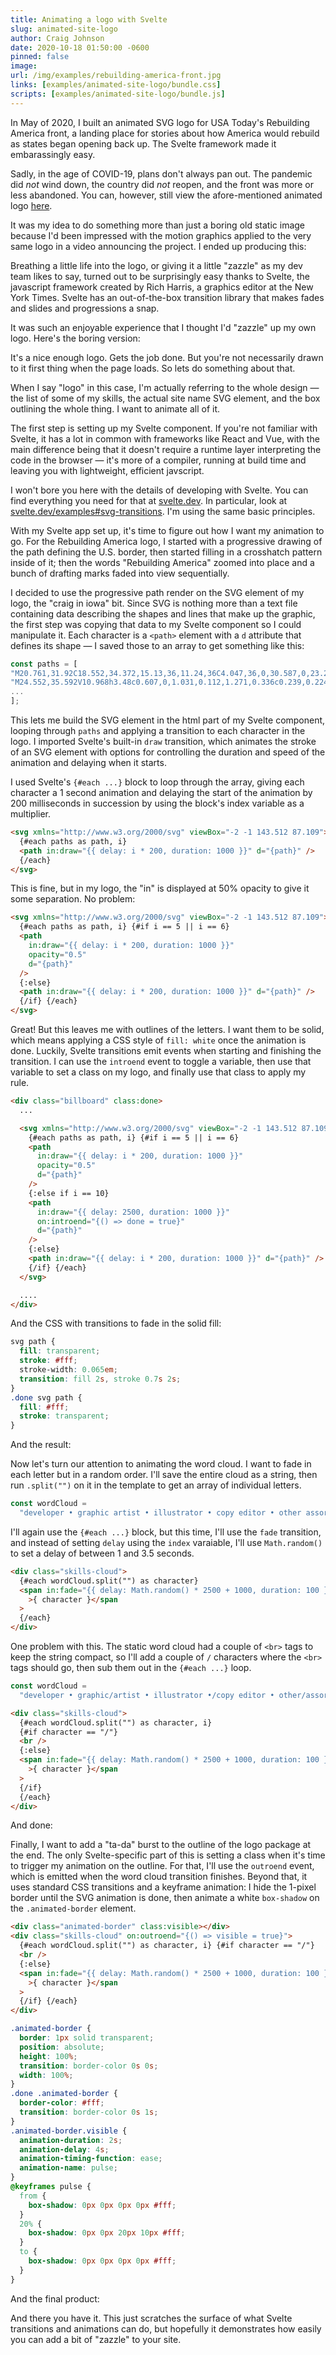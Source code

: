 ```yaml
---
title: Animating a logo with Svelte
slug: animated-site-logo
author: Craig Johnson
date: 2020-10-18 01:50:00 -0600
pinned: false
image:
url: /img/examples/rebuilding-america-front.jpg
links: [examples/animated-site-logo/bundle.css]
scripts: [examples/animated-site-logo/bundle.js]
---
```


<script>
  import RebuildingAmericaLogo from "../../../lib/components/site-logo/RebuildingAmericaLogo.svelte";
  import StaticSiteLogo from "../../../lib/components/site-logo/StaticSiteLogo.svelte";
  import SiteLogoExample from "../../../lib/components/site-logo/SiteLogoExample.svelte";
</script>

In May of 2020, I built an animated SVG logo for USA Today's Rebuilding America front, a landing place for stories about how America would rebuild as states began opening back up. The Svelte framework made it embarassingly easy.

Sadly, in the age of COVID-19, plans don't always pan out. The pandemic did <i>not</i> wind down, the country did <i>not</i> reopen, and the front was more or less abandoned. You can, however, still view the afore-mentioned animated logo [here](https://www.usatoday.com/rebuilding-america/).

It was my idea to do something more than just a boring old static image because I'd been impressed with the motion graphics applied to the very same logo in a video announcing the project. I ended up producing this:

<div class="ex">
  <div class="rebuilding-america">
    <RebuildingAmericaLogo />
  </div>
</div>

Breathing a little life into the logo, or giving it a little "zazzle" as my dev team likes to say, turned out to be surprisingly easy thanks to Svelte, the javascript framework created by Rich Harris, a graphics editor at the New York Times. Svelte has an out-of-the-box transition library that makes fades and slides and progressions a snap.

It was such an enjoyable experience that I thought I'd "zazzle" up my own logo. Here's the boring version:

<div class="ex">
  <StaticSiteLogo />
</div>

It's a nice enough logo. Gets the job done. But you're not necessarily drawn to it first thing when the page loads. So lets do something about that.

When I say "logo" in this case, I'm actually referring to the whole design — the list of some of my skills, the actual site name SVG element, and the box outlining the whole thing. I want to animate all of it.

The first step is setting up my Svelte component. If you're not familiar with Svelte, it has a lot in common with frameworks like React and Vue, with the main difference being that it doesn't require a runtime layer interpreting the code in the browser — it's more of a compiler, running at build time and leaving you with lightweight, efficient javscript.

I won't bore you here with the details of developing with Svelte. You can find everything you need for that at [svelte.dev](https://svelte.dev). In particular, look at [svelte.dev/examples#svg-transitions](https://svelte.dev/examples#svg-transitions). I'm using the same basic principles.

With my Svelte app set up, it's time to figure out how I want my animation to go. For the Rebuilding America logo, I started with a progressive drawing of the path defining the U.S. border, then started filling in a crosshatch pattern inside of it; then the words "Rebuilding America" zoomed into place and a bunch of drafting marks faded into view sequentially.

I decided to use the progressive path render on the SVG element of my logo, the "craig in iowa" bit. Since SVG is nothing more than a text file containing data describing the shapes and lines that make up the graphic, the first step was copying that data to my Svelte component so I could manipulate it. Each character is a `<path>` element with a `d` attribute that defines its shape — I saved those to an array to get something like this:

```javascript
const paths = [
"M20.761,31.92C18.552,34.372,15.13,36,11.24,36C4.047,36,0,30.587,0,23.268 c0-8.014,5.047-12.732,12.128-12.732c3.245,0,6.191,1.337,8.367,3.515l-1.664,2.273c-0.492,0.679-1.475,0.625-2.007,0.295 s-2.312-1.518-4.78-1.518s-5.972,1.649-5.972,8.13s3.682,8.196,5.724,8.196c2.625,0,3.875-0.883,5.185-1.872 c0.825-0.623,1.576-0.431,2.076,0.204L20.761,31.92z",
"M24.552,35.592V10.968h3.48c0.607,0,1.031,0.112,1.271,0.336c0.239,0.224,0.398,0.608,0.479,1.152 l0.359,2.976c0.88-1.52,1.912-2.72,3.097-3.6c1.184-0.88,2.512-1.32,3.983-1.32c1.216,0,2.224,0.28,3.023,0.84l-0.769,4.44 c-0.048,0.288-0.152,0.492-0.312,0.612c-0.16,0.12-0.376,0.18-0.647,0.18c-0.239,0-0.567-0.056-0.983-0.168 c-0.417-0.112-0.969-0.168-1.656-0.168c-1.231,0-2.288,0.34-3.168,1.02c-0.88,0.681-1.624,1.676-2.231,2.988v15.336H24.552z",
...
];
```

This lets me build the SVG element in the html part of my Svelte component, looping through `paths` and applying a transition to each character in the logo. I imported Svelte's built-in `draw` transition, which animates the stroke of an SVG element with options for controlling the duration and speed of the animation and delaying when it starts.

I used Svelte's `{#each ...}` block to loop through the array, giving each character a 1 second animation and delaying the start of the animation by 200 milliseconds in succession by using the block's index variable as a multiplier.

```html
<svg xmlns="http://www.w3.org/2000/svg" viewBox="-2 -1 143.512 87.109">
  {#each paths as path, i}
  <path in:draw="{{ delay: i * 200, duration: 1000 }}" d="{path}" />
  {/each}
</svg>
```

This is fine, but in my logo, the "in" is displayed at 50% opacity to give it some separation. No problem:

```html
<svg xmlns="http://www.w3.org/2000/svg" viewBox="-2 -1 143.512 87.109">
  {#each paths as path, i} {#if i == 5 || i == 6}
  <path
    in:draw="{{ delay: i * 200, duration: 1000 }}"
    opacity="0.5"
    d="{path}"
  />
  {:else}
  <path in:draw="{{ delay: i * 200, duration: 1000 }}" d="{path}" />
  {/if} {/each}
</svg>
```

Great! But this leaves me with outlines of the letters. I want them to be solid, which means applying a CSS style of `fill: white` once the animation is done. Luckily, Svelte transitions emit events when starting and finishing the transition. I can use the `introend` event to toggle a variable, then use that variable to set a class on my logo, and finally use that class to apply my rule.

```html
<div class="billboard" class:done>
  ...

  <svg xmlns="http://www.w3.org/2000/svg" viewBox="-2 -1 143.512 87.109">
    {#each paths as path, i} {#if i == 5 || i == 6}
    <path
      in:draw="{{ delay: i * 200, duration: 1000 }}"
      opacity="0.5"
      d="{path}"
    />
    {:else if i == 10}
    <path
      in:draw="{{ delay: 2500, duration: 1000 }}"
      on:introend="{() => done = true}"
      d="{path}"
    />
    {:else}
    <path in:draw="{{ delay: i * 200, duration: 1000 }}" d="{path}" />
    {/if} {/each}
  </svg>

  ....
</div>
```

And the CSS with transitions to fade in the solid fill:

```css
svg path {
  fill: transparent;
  stroke: #fff;
  stroke-width: 0.065em;
  transition: fill 2s, stroke 0.7s 2s;
}
.done svg path {
  fill: #fff;
  stroke: transparent;
}
```

And the result:

  <div class="ex">
    <SiteLogoExample animate="logo" />
  </div>

Now let's turn our attention to animating the word cloud. I want to fade in each letter but in a random order. I'll save the entire cloud as a string, then run `.split("")` on it in the template to get an array of individual letters.

```javascript
const wordCloud =
  "developer • graphic artist • illustrator • copy editor • other assorted activities";
```

I'll again use the `{#each ...}` block, but this time, I'll use the `fade` transition, and instead of setting `delay` using the `index` varaiable, I'll use `Math.random()` to set a delay of between 1 and 3.5 seconds.

```html
<div class="skills-cloud">
  {#each wordCloud.split("") as character}
  <span in:fade="{{ delay: Math.random() * 2500 + 1000, duration: 100 }}"
    >{ character }</span
  >
  {/each}
</div>
```

One problem with this. The static word cloud had a couple of `<br>` tags to keep the string compact, so I'll add a couple of `/` characters where the `<br>` tags should go, then sub them out in the `{#each ...}` loop.

```javascript
const wordCloud =
  "developer • graphic/artist • illustrator •/copy editor • other/assorted activities";
```

```html
<div class="skills-cloud">
  {#each wordCloud.split("") as character, i}
  {#if character == "/"}
  <br />
  {:else}
  <span in:fade="{{ delay: Math.random() * 2500 + 1000, duration: 100 }}"
    >{ character }</span
  >
  {/if}
  {/each}
</div>
```

And done:

  <div class="ex">
    <SiteLogoExample animate="cloud" />
  </div>

Finally, I want to add a "ta-da" burst to the outline of the logo package at the end. The only Svelte-specific part of this is setting a class when it's time to trigger my animation on the outline. For that, I'll use the `outroend` event, which is emitted when the word cloud transition finishes. Beyond that, it uses standard CSS transitions and a keyframe animation: I hide the 1-pixel border until the SVG animation is done, then animate a white `box-shadow` on the `.animated-border` element.

```html
<div class="animated-border" class:visible></div>
<div class="skills-cloud" on:outroend="{() => visible = true}">
  {#each wordCloud.split("") as character, i} {#if character == "/"}
  <br />
  {:else}
  <span in:fade="{{ delay: Math.random() * 2500 + 1000, duration: 100 }}"
    >{ character }</span
  >
  {/if} {/each}
</div>
```

```css
.animated-border {
  border: 1px solid transparent;
  position: absolute;
  height: 100%;
  transition: border-color 0s 0s;
  width: 100%;
}
.done .animated-border {
  border-color: #fff;
  transition: border-color 0s 1s;
}
.animated-border.visible {
  animation-duration: 2s;
  animation-delay: 4s;
  animation-timing-function: ease;
  animation-name: pulse;
}
@keyframes pulse {
  from {
    box-shadow: 0px 0px 0px 0px #fff;
  }
  20% {
    box-shadow: 0px 0px 20px 10px #fff;
  }
  to {
    box-shadow: 0px 0px 0px 0px #fff;
  }
}
```

And the final product:

  <div class="ex animate-all">
    <SiteLogoExample animate="all" />
  </div>

And there you have it. This just scratches the surface of what Svelte transitions and animations can do, but hopefully it demonstrates how easily you can add a bit of "zazzle" to your site.
